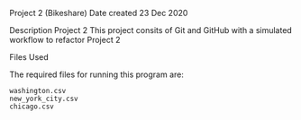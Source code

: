Project 2 (Bikeshare)
Date created
23 Dec 2020

Description
Project 2
This project consits of Git and GitHub with a simulated workflow to refactor Project 2

Files Used

The required files for running this program are:

    washington.csv
    new_york_city.csv
    chicago.csv


